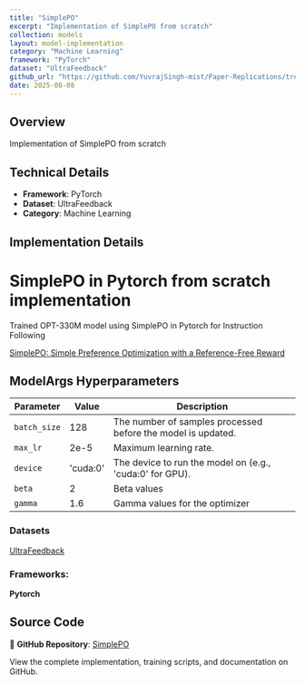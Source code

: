 ```yaml
---
title: "SimplePO"
excerpt: "Implementation of SimplePO from scratch"
collection: models
layout: model-implementation
category: "Machine Learning"
framework: "PyTorch"
dataset: "UltraFeedback"
github_url: "https://github.com/YuvrajSingh-mist/Paper-Replications/tree/master/SimplePO"
date: 2025-08-08
---
```


## Overview
Implementation of SimplePO from scratch

## Technical Details
- **Framework**: PyTorch
- **Dataset**: UltraFeedback
- **Category**: Machine Learning

## Implementation Details

# SimplePO in Pytorch from scratch implementation

Trained OPT-330M model using SimplePO in Pytorch for Instruction Following

[SimplePO: Simple Preference Optimization with a Reference-Free Reward](https://arxiv.org/abs/2405.14734)

## ModelArgs Hyperparameters

| Parameter    | Value    | Description                                                                 
|--------------|----------|-----------------------------------------------------------------------------|
| `batch_size` | 128        | The number of samples processed before the model is updated.                |
| `max_lr`     | 2e-5     | Maximum learning rate.                                                      |
| `device`     | 'cuda:0' | The device to run the model on (e.g., 'cuda:0' for GPU).                    |
| `beta`      | 2 | Beta values                                                                 |           
| `gamma`| 1.6     | Gamma values for the optimizer                                       |


### Datasets

[UltraFeedback](https://huggingface.co/datasets/argilla/ultrafeedback-binarized-preferences-cleaned)

### Frameworks:
**Pytorch**

## Source Code
📁 **GitHub Repository**: [SimplePO](https://github.com/YuvrajSingh-mist/Paper-Replications/tree/master/SimplePO)

View the complete implementation, training scripts, and documentation on GitHub.
